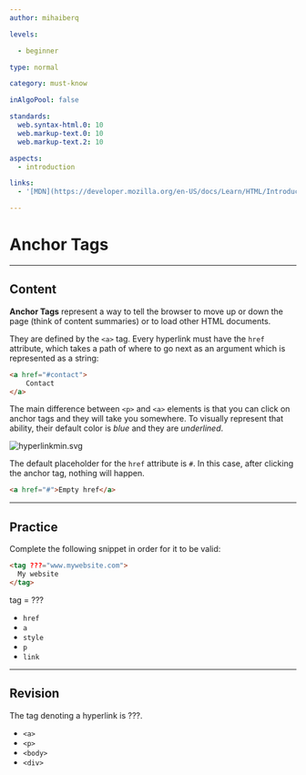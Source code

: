 ```yaml
---
author: mihaiberq

levels:

  - beginner

type: normal

category: must-know

inAlgoPool: false

standards:
  web.syntax-html.0: 10
  web.markup-text.0: 10
  web.markup-text.2: 10

aspects:
  - introduction

links:
  - '[MDN](https://developer.mozilla.org/en-US/docs/Learn/HTML/Introduction_to_HTML/Creating_hyperlinks){documentation}'

---
```


# Anchor Tags

---
## Content

**Anchor Tags** represent a way to tell the browser to move up or down the page (think of content summaries) or to load other HTML documents.

They are defined by the `<a>` tag. Every hyperlink must have the `href` attribute, which takes a path of where to go next as an argument which is represented as a string:
```html
<a href="#contact">
    Contact
</a>
```
The main difference between `<p>` and `<a>` elements is that you can click on anchor tags and they will take you somewhere. To visually represent that ability, their default color is *blue* and they are *underlined*.

![hyperlinkmin.svg](%3Csvg%20height%3D%22auto%22%20width%3D%22100%25%22%20viewBox%3D%220%200%20810%20310%22%20xmlns%3D%22http%3A//www.w3.org/2000/svg%22%20version%3D%221.2%22%20baseProfile%3D%22tiny%22%3E%3Cdesc%3ECreated%20by%20HiQPdf%3C/desc%3E%3Cg%20fill%3D%22none%22%20stroke%3D%22%23000%22%20fill-rule%3D%22evenodd%22%20stroke-linecap%3D%22square%22%20stroke-linejoin%3D%22bevel%22%3E%3Cpath%20fill%3D%22%23fff%22%20d%3D%22M0%200h810v310H0z%22%20stroke%3D%22none%22/%3E%3Ctext%20stroke%3D%22none%22%20x%3D%228%22%20y%3D%2240%22%20font-family%3D%22%27Roboto%27%2Csans-serif%22%20font-size%3D%2235%22%20font-weight%3D%22700%22%20fill%3D%22%23000%22%3EA%20h3%20heading.%3C/text%3E%3Ctext%20stroke%3D%22none%22%20x%3D%228%22%20y%3D%22111%22%20font-family%3D%22%27Roboto%27%2Csans-serif%22%20font-size%3D%2230%22%20font-weight%3D%22400%22%20fill%3D%22%23000%22%3EA%20paragraph.%3C/text%3E%3Ctext%20stroke%3D%22none%22%20x%3D%228%22%20y%3D%22176%22%20font-family%3D%22%27Roboto%27%2Csans-serif%22%20font-size%3D%2230%22%20font-weight%3D%22400%22%20fill%3D%22%2300e%22%3EA%20hyperlink.%3C/text%3E%3Cpath%20d%3D%22M8%20177.5h157%22%20stroke%3D%22%2300e%22%20stroke-linejoin%3D%22miter%22%20stroke-miterlimit%3D%222%22/%3E%3C/g%3E%3C/svg%3E)

The default placeholder for the `href` attribute is `#`. In this case, after clicking the anchor tag, nothing will happen.
```html
<a href="#">Empty href</a>
```

---
## Practice

Complete the following snippet in order for it to be valid:
```html
<tag ???="www.mywebsite.com">
  My website
</tag>
```
tag = ???

* `href`
* `a`
* `style`
* `p`
* `link`


---
## Revision

The tag denoting a hyperlink is ???.

* `<a>`
* `<p>`
* `<body>`
* `<div>`

